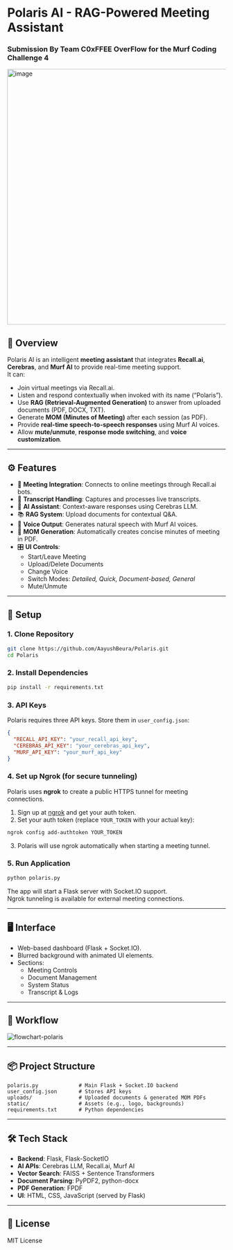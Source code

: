 # Polaris AI - RAG-Powered Meeting Assistant
### Submission By Team C0xFFEE OverFlow for the Murf Coding Challenge 4
<img width="1029" height="590" alt="image" src="https://github.com/user-attachments/assets/a3d8247d-6b5b-4afc-9381-9a742a257f13" />

## 📌 Overview
Polaris AI is an intelligent **meeting assistant** that integrates **Recall.ai**, **Cerebras**, and **Murf AI** to provide real-time meeting support.  
It can:
- Join virtual meetings via Recall.ai.
- Listen and respond contextually when invoked with its name (“Polaris”).
- Use **RAG (Retrieval-Augmented Generation)** to answer from uploaded documents (PDF, DOCX, TXT).
- Generate **MOM (Minutes of Meeting)** after each session (as PDF).
- Provide **real-time speech-to-speech responses** using Murf AI voices.
- Allow **mute/unmute**, **response mode switching**, and **voice customization**.

---

## ⚙️ Features
- 🔗 **Meeting Integration**: Connects to online meetings through Recall.ai bots.  
- 📝 **Transcript Handling**: Captures and processes live transcripts.  
- 🧠 **AI Assistant**: Context-aware responses using Cerebras LLM.  
- 📚 **RAG System**: Upload documents for contextual Q&A.  
- 🎤 **Voice Output**: Generates natural speech with Murf AI voices.  
- 📄 **MOM Generation**: Automatically creates concise minutes of meeting in PDF.  
- 🎛️ **UI Controls**:  
  - Start/Leave Meeting  
  - Upload/Delete Documents  
  - Change Voice  
  - Switch Modes: *Detailed, Quick, Document-based, General*  
  - Mute/Unmute  

---

## 🚀 Setup

### 1. Clone Repository
```bash
git clone https://github.com/AayushBeura/Polaris.git
cd Polaris
```

### 2. Install Dependencies
```bash
pip install -r requirements.txt
```

### 3. API Keys
Polaris requires three API keys. Store them in `user_config.json`:
```json
{
  "RECALL_API_KEY": "your_recall_api_key",
  "CEREBRAS_API_KEY": "your_cerebras_api_key",
  "MURF_API_KEY": "your_murf_api_key"
}
```

### 4. Set up Ngrok (for secure tunneling)
Polaris uses **ngrok** to create a public HTTPS tunnel for meeting connections.

1. Sign up at [ngrok](https://ngrok.com/) and get your auth token.
2. Set your auth token (replace `YOUR_TOKEN` with your actual key):
```bash
ngrok config add-authtoken YOUR_TOKEN
```
3. Polaris will use ngrok automatically when starting a meeting tunnel.

### 5. Run Application
```bash
python polaris.py
```
The app will start a Flask server with Socket.IO support.  
Ngrok tunneling is available for external meeting connections.

---

## 🖥️ Interface

- Web-based dashboard (Flask + Socket.IO).  
- Blurred background with animated UI elements.  
- Sections:  
  - Meeting Controls  
  - Document Management  
  - System Status  
  - Transcript & Logs  

---

## 🔄 Workflow

![flowchart-polaris](https://github.com/user-attachments/assets/3065aa81-6203-476d-8de8-1539868bb057)

---

## 📦 Project Structure
```
polaris.py             # Main Flask + Socket.IO backend
user_config.json       # Stores API keys
uploads/               # Uploaded documents & generated MOM PDFs
static/                # Assets (e.g., logo, backgrounds)
requirements.txt       # Python dependencies
```

---

## 🛠️ Tech Stack
- **Backend**: Flask, Flask-SocketIO  
- **AI APIs**: Cerebras LLM, Recall.ai, Murf AI  
- **Vector Search**: FAISS + Sentence Transformers  
- **Document Parsing**: PyPDF2, python-docx  
- **PDF Generation**: FPDF  
- **UI**: HTML, CSS, JavaScript (served by Flask)

---

## 📑 License
MIT License
